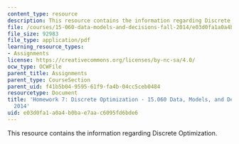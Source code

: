 ```yaml
---
content_type: resource
description: This resource contains the information regarding Discrete Optimization.
file: /courses/15-060-data-models-and-decisions-fall-2014/e03d0fa1a0a4b0bae7aac6095fd6bde6_MIT15_060F14_HW7-F14.pdf
file_size: 92983
file_type: application/pdf
learning_resource_types:
- Assignments
license: https://creativecommons.org/licenses/by-nc-sa/4.0/
ocw_type: OCWFile
parent_title: Assignments
parent_type: CourseSection
parent_uid: f41b5b04-9595-61f9-fa4b-04cc5ceb0484
resourcetype: Document
title: 'Homework 7: Discrete Optimization - 15.060 Data, Models, and Decisions - Fall
  2014'
uid: e03d0fa1-a0a4-b0ba-e7aa-c6095fd6bde6
---
```

This resource contains the information regarding Discrete Optimization.